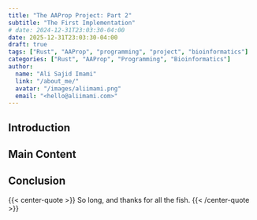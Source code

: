 ```yaml
---
title: "The AAProp Project: Part 2"
subtitle: "The First Implementation"
# date: 2024-12-31T23:03:30-04:00
date: 2025-12-31T23:03:30-04:00
draft: true
tags: ["Rust", "AAProp", "programming", "project", "bioinformatics"]
categories: ["Rust", "AAProp", "Programming", "Bioinformatics"]
author:
  name: "Ali Sajid Imami"
  link: "/about_me/"
  avatar: "/images/aliimami.png"
  email: "<hello@aliimami.com>"
---
```


## Introduction

<!-- Write the introduction here -->

## Main Content

<!-- Write the main content here -->

## Conclusion

<!-- Write the conclusion here -->

{{< center-quote >}}
So long, and thanks for all the fish.
{{< /center-quote >}}

